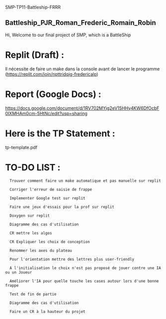 SMP-TP11-Battleship-FRRR
## Battleship_PJR_Roman_Frederic_Romain_Robin
Hi, Welcome to our final project of SMP, which is a BattleShip

# Replit (Draft) :
Il nécessite de faire un make dans la console avant de lancer le programme
(https://replit.com/join/npttridqig-fredericalp)

# Report (Google Docs) :
https://docs.google.com/document/d/1RV702MYjg2eV15HHy4KW6DfOcbF0IXMHAm0cm-5HtNc/edit?usp=sharing

# Here is the TP Statement :
tp-template.pdf

# TO-DO LIST :

```
  Trouver comment faire un make automatique et pas manuelle sur replit
  
  Corriger l'erreur de saisie de frappe 
  
  Implementer Google test sur replit

  Faire une jeux d'essais pour la prof sur replit

  Doxygen sur replit

  Diagramme des cas d'utilisation

  CR mettre les algos 
  
  CR Expliquer les choix de conception
  
  Renommer les axes du plateau
  
  Pour l'orientation mettre des lettres plus user-friendly
  
  A l'initialisation le choix n'est pas proposé de jouer contre une IA ou un Joueur
  
  Améliorer l'IA pour quelle touche les cases autour lors d'une bonne frappe
  
  Test de fin de partie
  
  Diagramme des cas d'utilisation
  
  Faire un CR à la hauteur du projet

```
